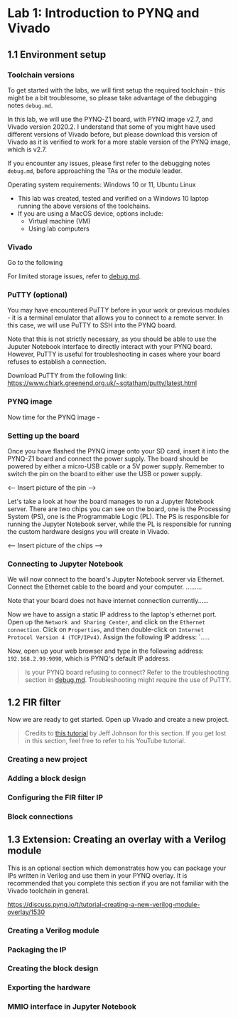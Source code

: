 # Lab 1: Introduction to PYNQ and Vivado

## 1.1 Environment setup

### Toolchain versions

To get started with the labs, we will first setup the required toolchain - this might be a bit troublesome, so please take advantage of the debugging notes `debug.md`.

In this lab, we will use the PYNQ-Z1 board, with PYNQ image v2.7, and Vivado version 2020.2. I understand that some of you might have used different versions of Vivado before, but please download this version of Vivado as it is verified to work for a more stable version of the PYNQ image, which is v2.7.

If you encounter any issues, please first refer to the debugging notes `debug.md`, before approaching the TAs or the module leader.

Operating system requirements: Windows 10 or 11, Ubuntu Linux

- This lab was created, tested and verified on a Windows 10 laptop running the above versions of the toolchains.
- If you are using a MacOS device, options include:
  - Virtual machine (VM)
  - Using lab computers

### Vivado

Go to the following 

For limited storage issues, refer to [debug.md](../debug.md).

### PuTTY (optional)

You may have encountered PuTTY before in your work or previous modules - it is a terminal emulator that allows you to connect to a remote server. In this case, we will use PuTTY to SSH into the PYNQ board.

Note that this is not strictly necessary, as you should be able to use the Juputer Notebook interface to directly interact with your PYNQ board. However, PuTTY is useful for troubleshooting in cases where your board refuses to establish a connection.

Download PuTTY from the following link: https://www.chiark.greenend.org.uk/~sgtatham/putty/latest.html

### PYNQ image

Now time for the PYNQ image - 


### Setting up the board

Once you have flashed the PYNQ image onto your SD card, insert it into the PYNQ-Z1 board and connect the power supply. The board should be powered by either a micro-USB cable or a 5V power supply. Remember to switch the pin on the board to either use the USB or power supply.

<-- Insert picture of the pin -->

Let's take a look at how the board manages to run a Jupyter Notebook server. There are two chips you can see on the board, one is the Processing System (PS), one is the Programmable Logic (PL). The PS is responsible for running the Jupyter Notebook server, while the PL is responsible for running the custom hardware designs you will create in Vivado.

<-- Insert picture of the chips -->

### Connecting to Jupyter Notebook

We will now connect to the board's Jupyter Notebook server via Ethernet. Connect the Ethernet cable to the board and your computer. .........

Note that your board does not have internet connection currently......

Now we have to assign a static IP address to the laptop's ethernet port. Open up the `Network and Sharing Center`, and click on the `Ethernet connection`. Click on `Properties`, and then double-click on `Internet Protocol Version 4 (TCP/IPv4)`. Assign the following IP address: `.....

Now, open up your web browser and type in the following address: `192.168.2.99:9090`, which is PYNQ's default IP address. 

> Is your PYNQ board refusing to connect? Refer to the troubleshooting section in [debug.md](../debug.md). Troubleshooting might require the use of PuTTY.

## 1.2 FIR filter

Now we are ready to get started. Open up Vivado and create a new project.

> Credits to [this tutorial](https://www.fpgadeveloper.com/2018/03/how-to-accelerate-a-python-function-with-pynq.html/) by Jeff Johnson for this section. If you get lost in this section, feel free to refer to his YouTube tutorial.

### Creating a new project


### Adding a block design


### Configuring the FIR filter IP


### Block connections


### 


## 1.3 Extension: Creating an overlay with a Verilog module 

This is an optional section which demonstrates how you can package your IPs written in Verilog and use them in your PYNQ overlay. It is recommended that you complete this section if you are not familiar with the Vivado toolchain in general.

https://discuss.pynq.io/t/tutorial-creating-a-new-verilog-module-overlay/1530

### Creating a Verilog module


### Packaging the IP


### Creating the block design


### Exporting the hardware


### MMIO interface in Jupyter Notebook




